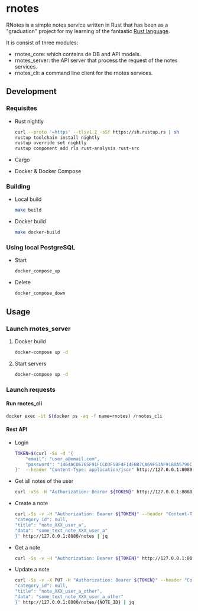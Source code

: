 # rnotes

RNotes is a simple notes service written in Rust that has been as a "graduation" project for my learning of the fantastic [Rust language](https://rust-lang.org/).

It is consist of three modules:

- rnotes_core: which contains de DB and API models.
- rnotes_server: the API server that process the request of the notes services.
- rnotes_cli: a command line client for the rnotes services.

## Development

### Requisites

- Rust nightly

    ``` bash
    curl --proto '=https' --tlsv1.2 -sSf https://sh.rustup.rs | sh
    rustup toolchain install nightly
    rustup override set nightly
    rustup component add rls rust-analysis rust-src
    ```

- Cargo
- Docker & Docker Compose

### Building

- Local build

    ``` bash
    make build
    ```

- Docker build

    ``` bash
    make docker-build
    ```

### Using local PostgreSQL

- Start

    ``` bash
    docker_compose_up
    ```

- Delete

    ``` bash
    docker_compose_down
    ```

## Usage

### Launch rnotes_server

1. Docker build

    ``` bash
    docker-compose up -d
    ```

1. Start servers

    ``` bash
    docker-compose up -d
    ```

### Launch requests

#### Run rnotes_cli

``` bash
docker exec -it $(docker ps -aq -f name=rnotes) /rnotes_cli
```

#### Rest API

- Login

    ``` bash
    TOKEN=$(curl -Ss -d '{
        "email": "user_a@email.com",
        "password": "1464ACD6765F91FCCD3F5BF4F14EBB7CA69F53AF91B0A5790C2BBA9D8819417B"
    }'  --header "Content-Type: application/json" http://127.0.0.1:8080/auth/login | jq -r '.jwt_token')
    ```

- Get all notes of the user

    ``` bash
    curl -vSs -H "Authorization: Bearer ${TOKEN}" http://127.0.0.1:8080/notes
    ```

- Create a note

    ``` bash
    curl -Ss -v -H "Authorization: Bearer ${TOKEN}" --header "Content-Type: application/json" -d '{
    "category_id": null,
    "title": "note_XXX_user_a",
    "data": "some_text_note_XXX_user_a"
    }' http://127.0.0.1:8080/notes | jq
    ```

- Get a note

    ``` bash
    curl -Ss -v -H "Authorization: Bearer ${TOKEN}" http://127.0.0.1:8080/notes/{NOTE_ID} | jq
    ```

- Update a note

    ``` bash
    curl -Ss -v -X PUT -H "Authorization: Bearer ${TOKEN}" --header "Content-Type: application/json" -d '{
    "category_id": null,
    "title": "note_XXX_user_a_other",
    "data": "some_text_note_XXX_user_a_other"
    }' http://127.0.0.1:8080/notes/{NOTE_ID} | jq
    ```
